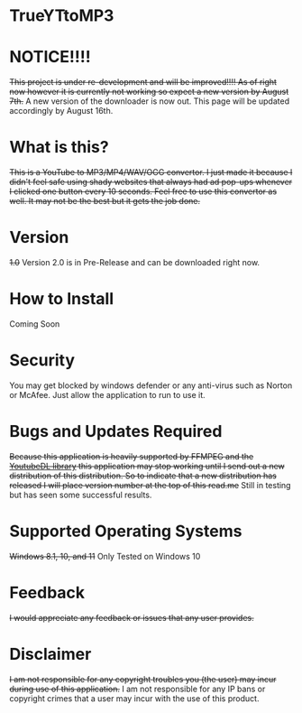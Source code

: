 # TrueYTtoMP3

# NOTICE!!!!
~~This project is under re-development and will be improved!!!! As of right now however it is currently not working so expect a new version by August 7th.~~
A new version of the downloader is now out. This page will be updated accordingly by August 16th.

# What is this?
~~This is a YouTube to MP3/MP4/WAV/OGG convertor. I just made it because I didn't feel safe using shady websites that always had ad pop-ups whenever I clicked one button every 10 seconds. Feel free to use this convertor as well. It may not be the best but it gets the job done.~~

# Version
~~1.0~~ Version 2.0 is in Pre-Release and can be downloaded right now.

# How to Install
Coming Soon

# Security
You may get blocked by windows defender or any anti-virus such as Norton or McAfee. Just allow the application to run to use it.

# Bugs and Updates Required
~~Because this application is heavily supported by FFMPEG and the [YoutubeDL library](https://github.com/ytdl-org/youtube-dl) this application may stop working until I send out a new distribution of this distribution. So to indicate that a new distribution has released I will place version number at the top of this read.me~~
Still in testing but has seen some successful results.

# Supported Operating Systems
~~Windows 8.1, 10, and 11~~
Only Tested on Windows 10

# Feedback
~~I would appreciate any feedback or issues that any user provides.~~

# Disclaimer
~~I am not responsible for any copyright troubles you (the user) may incur during use of this application.~~
I am not responsible for any IP bans or copyright crimes that a user may incur with the use of this product.
